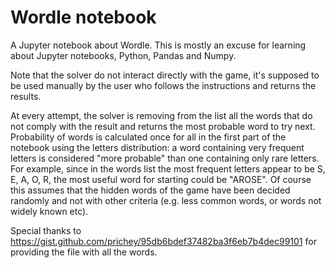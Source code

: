 # Wordle notebook
A Jupyter notebook about Wordle. 
This is mostly an excuse for learning about Jupyter notebooks, Python, Pandas and Numpy.

Note that the solver do not interact directly with the game, it's supposed to be used manually by the user who follows the instructions and returns the results.  

At every attempt, the solver is removing from the list all the words that do not comply with the result and returns the most probable word to try next.
Probability of words is calculated once for all in the first part of the notebook using the letters distribution: a word containing very frequent letters is considered "more probable" than one containing only rare letters. For example, since in the words list the most frequent letters appear to be S, E, A, O, R, the most useful word for starting could be "AROSE". 
Of course this assumes that the hidden words of the game have been decided randomly and not with other criteria (e.g. less common words, or words not widely known etc).

Special thanks to https://gist.github.com/prichey/95db6bdef37482ba3f6eb7b4dec99101 for providing the file with all the words. 
